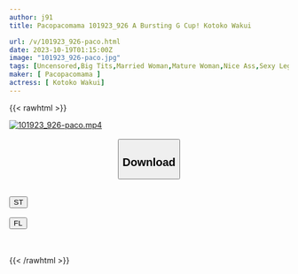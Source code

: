 ```yaml
---
author: j91
title: Pacopacomama 101923_926 A Bursting G Cup! Kotoko Wakui

url: /v/101923_926-paco.html
date: 2023-10-19T01:15:00Z
image: "101923_926-paco.jpg"
tags: [Uncensored,Big Tits,Married Woman,Mature Woman,Nice Ass,Sexy Legs,Shaved,Titty Fuck ]
maker: [ Pacopacomama ]
actress: [ Kotoko Wakui]
---
```



{{< rawhtml >}}

<div class="video" data-videoid="6Pzg0axgkxs90Pm">
    <a href="javascript:;">
        <img src="https://my.j91.asia/v/101923_926-paco.jpg" width="WIDTH" height="HEIGHT" alt="101923_926-paco.mp4" loading="lazy">
    </a>
</div>

<script type="text/javascript" src="https://j91.asia/asset/on-demand-st.js"></script>

<br>
  <link rel="stylesheet" href="https://j91.asia/asset/bs5.css">
  
  <center>
  <button class="btn btn-primary" type="button" data-bs-toggle="collapse" data-bs-target=".multi-collapse" aria-expanded="false" aria-controls="multiCollapseExample1 multiCollapseExample2"><h2>Download</h2></button></center>
</p>
<div class="row">
  <div class="col">
    <div class="collapse multi-collapse" id="multiCollapseExample1">
      <div class="card card-body">
	      	      <br>
<div class="buttons">  
<a href="https://streamtape.to/v/6Pzg0axgkxs90Pm"><button class="btn-hover color-3"><i class="fa fa-download"></i> ST</button></a></div>
    </div>
  </div>
</div>
  <div class="col">
    <div class="collapse multi-collapse" id="multiCollapseExample2">
      <div class="card card-body">
	      <br>
<div class="buttons">
    <a href="https://filelions.online/f/ob0x8xjmlsnf"><button class="btn-hover color-9"><i class="fa fa-download"></i> FL</button></a></div>
<br><br>
      </div>
    </div>
  </div>
</div>

{{< /rawhtml >}}